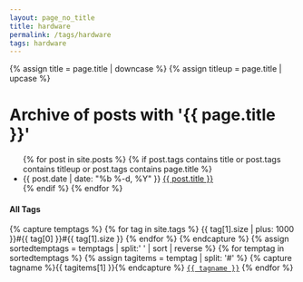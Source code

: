 ```yaml
---
layout: page_no_title
title: hardware
permalink: /tags/hardware
tags: hardware
---
```



{% assign title = page.title | downcase %}
{% assign titleup = page.title | upcase %}
<h1>Archive of posts with '{{ page.title }}'</h1>
<ul class="posts">
{% for post in site.posts %}
  {% if post.tags contains title or post.tags contains titleup or post.tags contains page.title %}
    <li>
      <span class="post-date">{{ post.date | date: "%b %-d, %Y" }}</span>
      <a class="post-link" href="{{ post.url | relative_url }}">{{ post.title }}</a>
    </li>
  {% endif %}
{% endfor %}
</ul>
<p>
			<h4>All Tags</h4>
			{% capture temptags %}
			  {% for tag in site.tags %}
				{{ tag[1].size | plus: 1000 }}#{{ tag[0] }}#{{ tag[1].size }}
			  {% endfor %}
			{% endcapture %}
			{% assign sortedtemptags = temptags | split:' ' | sort | reverse %}
			{% for temptag in sortedtemptags %}
			  {% assign tagitems = temptag | split: '#' %}
			  {% capture tagname %}{{ tagitems[1] }}{% endcapture %}
			  <a href="/tags/{{ tagname }}.html"><code class="highligher-rouge"><nobr>{{ tagname }}</nobr></code></a>
			{% endfor %}
			</p>